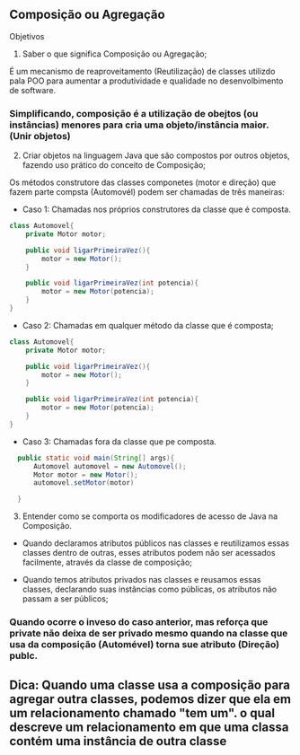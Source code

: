 ## Composição ou Agregação


Objetivos
1. Saber o que significa Composição ou Agregação;

É um mecanismo de reaproveitamento (Reutilização) de classes utilizdo pala POO para aumentar a produtividade e qualidade no desenvolbimento de software.
 ### Simplificando, composição é a utilização de obejtos (ou instâncias) menores para cria uma objeto/instância maior. (Unir objetos) 
2. Criar objetos na linguagem Java que são compostos por outros objetos, fazendo uso prático do conceito de Composição;

Os métodos construtore das classes componetes (motor e direção) que fazem parte compsta (Automovél) podem ser chamadas de três maneiras:
 - Caso 1: Chamadas nos próprios construtores da classe que é composta.
``` java
class Automovel{
	private Motor motor;

	public void ligarPrimeiraVez(){
		motor = new Motor();
	}

	public void ligarPrimeiraVez(int potencia){
		motor = new Motor(potencia);
	}
}
```
  - Caso 2: Chamadas em qualquer método da classe que é composta;
``` java
class Automovel{
	private Motor motor;

	public void ligarPrimeiraVez(){
		motor = new Motor();
	}

	public void ligarPrimeiraVez(int potencia){
		motor = new Motor(potencia);
	}
}

```
  - Caso 3: Chamadas fora da classe que pe composta.
  ``` java
    public static void main(String[] args){
        Automovel automovel = new Automovel();
        Motor motor = new Motor();
        automovel.setMotor(motor)

    }
  ```

3. Entender como se comporta os modificadores de acesso de Java na Composição.

- Quando declaramos atributos públicos nas classes e reutilizamos essas classes dentro de outras, esses atributos podem não ser acessados facilmente, através da classe de composição;

- Quando temos atributos privados nas classes e reusamos essas classes, declarando suas instâncias como públicas, os atributos não passam a ser públicos;


### Quando ocorre o inveso do caso anterior, mas reforça que private não deixa de ser privado mesmo quando na classe que usa da composição (Automével) torna sue atributo (Direção) publc.

## Dica: Quando uma classe usa a composição para agregar outra classes, podemos dizer que ela em um relacionamento chamado "tem um". o qual descreve um relacionamento em que uma classa contém uma instância de outra classe